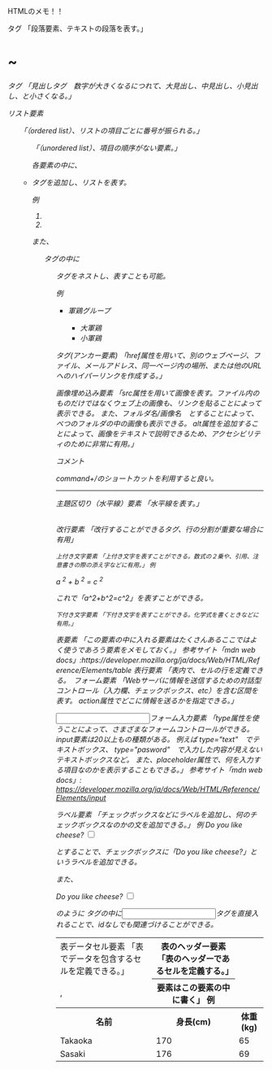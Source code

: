 HTMLのメモ！！



<p>タグ
「段落要素、テキストの段落を表す。」
  
<h1>~<h6>タグ
「見出しタグ　数字が大きくなるにつれて、大見出し、中見出し、小見出し、と小さくなる。」


リスト要素
<ol>
「（ordered list）、リストの項目ごとに番号が振られる。」
<ul>
「（unordered list）、項目の順序がない要素。」
  
各要素の中に、<li>タグを追加し、リストを表す。
  
例
  <ol>
    <li>
    <li>
  </ol>

また、<ol>タグの中に<ul>タグをネストし、表すことも可能。

例
  <ul>
    <li>軍鶏グループ</li>
      <ul>
        <li>大軍鶏</li>
        <li>小軍鶏</li>
      </ul>
  </ul>

<a>タグ(アンカー要素)
「href属性を用いて、別のウェブページ、ファイル、メールアドレス、同一ページ内の場所、または他のURLへのハイパーリンクを作成する。」

<img>画像埋め込み要素
「src属性を用いて画像を表す。ファイル内のものだけではなくウェブ上の画像も、リンクを貼ることによって表示できる。
また、フォルダ名/画像名　とすることによって、べつのフォルダの中の画像も表示できる。 
alt属性を追加することによって、画像をテキストで説明できるため、アクセシビリティのために非常に有用。」

コメント
<!-- -->
command+/のショートカットを利用すると良い。

<hr>主題区切り（水平線）要素
「水平線を表す。」

<br>改行要素
「改行することができるタグ、行の分割が重要な場合に有用」

<sup>上付き文字要素
「上付き文字を表すことができる。数式の２乗や、引用、注意書きの際の添え字などに有用。」
例
  <p>
    a <sup>2</sup> + b <sup>2</sup> = c <sup>2</sup>
  </p>
  これで「a^2+b^2=c^2」を表すことができる。
  
<sub>下付き文字要素
「下付き文字を表すことができる。化学式を書くときなどに有用。」

<table> 表要素
「この要素の中に入れる要素はたくさんあるここではよく使うであろう要素をメモしておく。」
参考サイト「mdn web docs」:https://developer.mozilla.org/ja/docs/Web/HTML/Reference/Elements/table

<td>表データセル要素
「表でデータを包含するセルを定義できる。」

<th>表のヘッダー要素
「表のヘッダーであるセルを定義する。」

<tr>表行要素
「表内で、セルの行を定義できる。　<td>,<th>要素はこの要素の中に書く」
例
  <tr>
    <th>名前</th>
    <th>身長(cm)</th>
    <th>体重(kg)</th>
  </tr>

  <tr>
    <td>Takaoka</td>
    <td>170</td>
    <td>65</td>
  </tr>

  <tr>
    <td>Sasaki</td>
    <td>176</td>
    <td>69</td>
  </tr>

<form>フォーム要素
「Webサーバに情報を送信するための対話型コントロール（入力欄、チェックボックス、etc）を含む区間を表す。
  action属性でどこに情報を送るかを指定できる。」

<input>フォーム入力要素
「type属性を使うことによって、さまざまなフォームコントロールができる。　input要素は20以上もの種類がある。
例えば type="text"　でテキストボックス、 type="pasword"　で入力した内容が見えないテキストボックスなど。
また、placeholder属性で、何を入力する項目なのかを表示することもできる。」
参考サイト「mdn web docs」:　https://developer.mozilla.org/ja/docs/Web/HTML/Reference/Elements/input

<label>ラベル要素
「チェックボックスなどにラベルを追加し、何のチェックボックスなのかの文を追加できる。」
例
  <label for="cheese"> Do you like cheese?</label>
  <input type="checkbox" name="cheese" id="cheese">

とすることで、チェックボックスに「Do you like cheese?」というラベルを追加できる。

また、

<label>Do you like cheese?
  <input type="checkbox" name="cheese">
</label>

のように
<label>タグの中に<input>タグを直接入れることで、idなしでも関連づけることができる。




